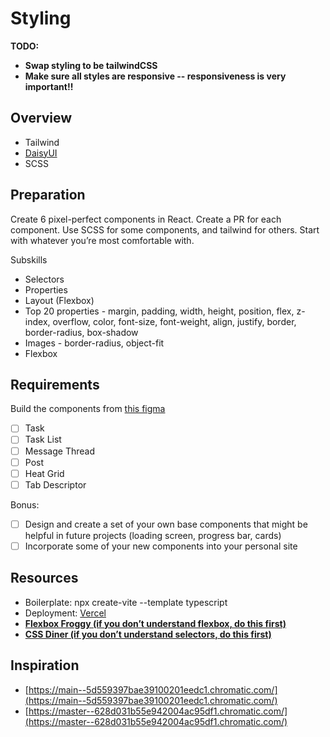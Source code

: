 # **Styling**

**TODO:**

- **Swap styling to be tailwindCSS**  
- **Make sure all styles are responsive \-- responsiveness is very important\!\!**

## Overview

- Tailwind  
- [DaisyUI](https://daisyui.com/)  
- SCSS

## Preparation

Create 6 pixel-perfect components in React. Create a PR for each component. Use SCSS for some components, and tailwind for others. Start with whatever you’re most comfortable with.

Subskills

- Selectors  
- Properties  
- Layout (Flexbox)  
- Top 20 properties \- margin, padding, width, height, position, flex, z-index, overflow, color, font-size, font-weight, align, justify, border, border-radius, box-shadow  
- Images \- border-radius, object-fit  
- Flexbox

## Requirements

Build the components from [this figma](https://www.figma.com/design/9x5JatG37qfMprBrHzEm8C/Week-One---Styling---Storybook-Components?node-id=0-1&t=I8jjLbC7lECsudmt-1)

- [ ] Task  
- [ ] Task List  
- [ ] Message Thread  
- [ ] Post  
- [ ] Heat Grid  
- [ ] Tab Descriptor

Bonus:

- [ ] Design and create a set of your own base components that might be helpful in future projects (loading screen, progress bar, cards)  
- [ ] Incorporate some of your new components into your personal site

## Resources

- Boilerplate: npx create-vite \--template typescript  
- Deployment: [Vercel](https://vercel.com/)  
- [**Flexbox Froggy (if you don’t understand flexbox, do this first)**](https://flexboxfroggy.com/)  
- [**CSS Diner (if you don’t understand selectors, do this first)**](https://flukeout.github.io/)

## Inspiration

- [https://main--5d559397bae39100201eedc1.chromatic.com/](https://main--5d559397bae39100201eedc1.chromatic.com/)  
- [https://master--628d031b55e942004ac95df1.chromatic.com/](https://master--628d031b55e942004ac95df1.chromatic.com/)
